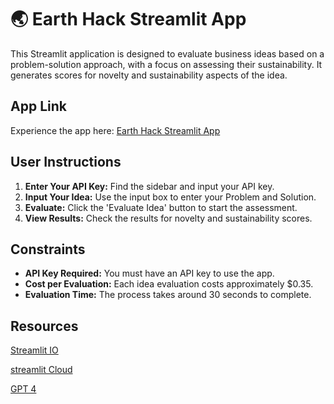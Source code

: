 # 🌏 Earth Hack Streamlit App

This Streamlit application is designed to evaluate business ideas based on a problem-solution approach, with a focus on assessing their sustainability. It generates scores for novelty and sustainability aspects of the idea.

## App Link

Experience the app here: [Earth Hack Streamlit App](https://templateyo.streamlit.app/)

## User Instructions

1. **Enter Your API Key:** Find the sidebar and input your API key.
2. **Input Your Idea:** Use the input box to enter your Problem and Solution.
3. **Evaluate:** Click the 'Evaluate Idea' button to start the assessment.
4. **View Results:** Check the results for novelty and sustainability scores.

## Constraints

- **API Key Required:** You must have an API key to use the app.
- **Cost per Evaluation:** Each idea evaluation costs approximately $0.35.
- **Evaluation Time:** The process takes around 30 seconds to complete.

## Resources

[Streamlit IO](https://streamlit.io/)

[streamlit Cloud](https://streamlit.io/cloud)

[GPT 4](https://openai.com/gpt-4)
